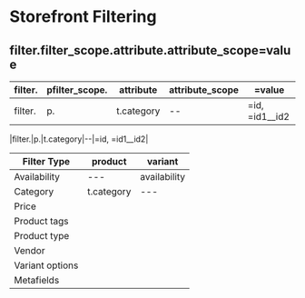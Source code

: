 # Storefront Filtering
## filter.filter_scope.attribute.attribute_scope=value

|filter.|pfilter_scope.|attribute|attribute_scope|=value|
|--|--|--|--|--|
|filter.|p.|t.category|--|=id, =id1__id2|

|filter.|p.|t.category|--|=id, =id1__id2|

| Filter Type | product | variant |
| ----------- | ------- | ------- |
|Availability|   ---    |availability|
|Category|t.category|---|price|
|Price|
|Product tags|
|Product type|
|Vendor|
|Variant options|
|Metafields|
